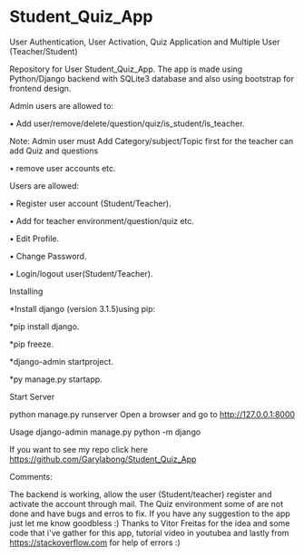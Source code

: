# Student_Quiz_App

User Authentication, User Activation, Quiz Application and Multiple User (Teacher/Student)

Repository for User Student_Quiz_App. The app is made using Python/Django backend with SQLite3 database and also using bootstrap for frontend design.


Admin users are allowed to: 


• Add user/remove/delete/question/quiz/is_student/is_teacher.

  Note: Admin user must Add Category/subject/Topic first for the teacher can add Quiz and questions

• remove user accounts etc.


Users are allowed: 


• Register user account (Student/Teacher).

• Add for teacher environment/question/quiz etc. 

• Edit Profile. 

• Change Password. 

• Login/logout user(Student/Teacher).


Installing 


*Install django (version 3.1.5)using pip:

*pip install django.

*pip freeze.

*django-admin startproject.

*py manage.py startapp.


Start Server


python manage.py runserver Open a browser and go to http://127.0.0.1:8000

Usage django-admin manage.py python -m django


If you want to see my repo click here https://github.com/Garylabong/Student_Quiz_App


Comments: 

The backend is working, allow the user (Student/teacher) register and activate the account through mail. The Quiz environment some of are not done and have bugs and erros to fix. If you have any suggestion to the app just let me know goodbless  :) Thanks to Vitor Freitas for the idea and some code that i've gather for this app, tutorial video in youtubea and lastly from https://stackoverflow.com for help of errors :)
